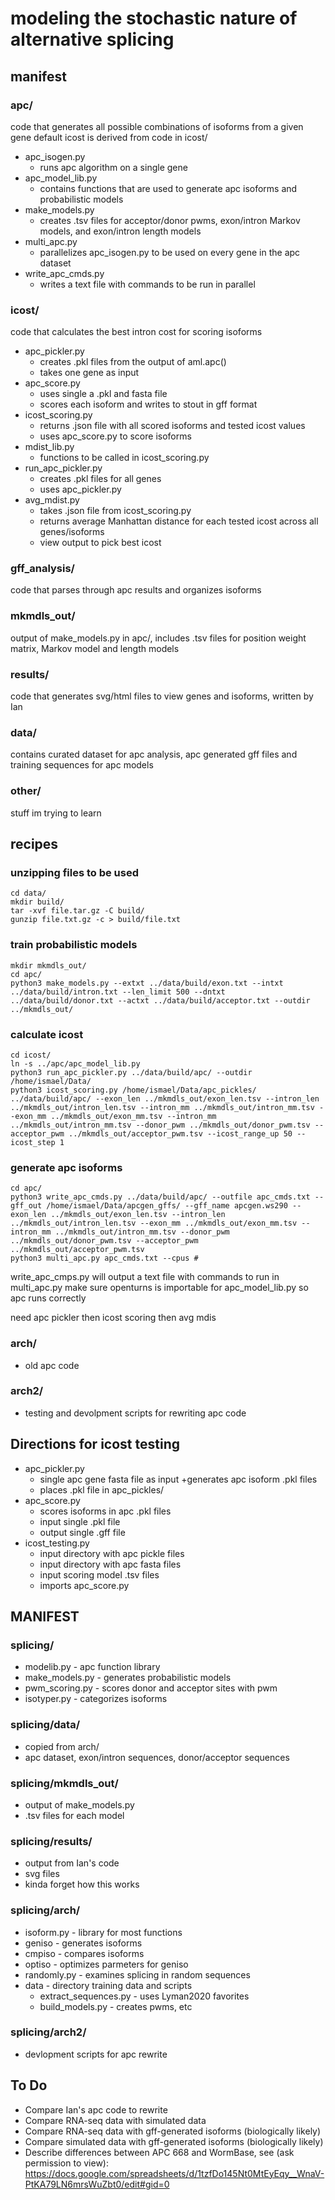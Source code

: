 # modeling the stochastic nature of alternative splicing
## manifest
### apc/
code that generates all possible combinations of isoforms from a given gene
default icost is derived from code in icost/
+ apc_isogen.py
	+ runs apc algorithm on a single gene
+ apc_model_lib.py
 	+ contains functions that are used to generate apc isoforms and probabilistic models
+ make_models.py
  	+ creates .tsv files for acceptor/donor pwms, exon/intron Markov models, and exon/intron length models
+ multi_apc.py
 	+ parallelizes apc_isogen.py to be used on every gene in the apc dataset
+ write_apc_cmds.py
	+ writes a text file with commands to be run in parallel  	   
### icost/
code that calculates the best intron cost for scoring isoforms
+ apc_pickler.py
	+ creates .pkl files from the output of aml.apc()
  	+ takes one gene as input
+ apc_score.py
	+ uses single a .pkl and fasta file
 	+ scores each isoform and writes to stout in gff format
+ icost_scoring.py
	+ returns .json file with all scored isoforms and tested icost values
	+ uses apc_score.py to score isoforms
+ mdist_lib.py
	+ functions to be called in icost_scoring.py
 + run_apc_pickler.py
  	+ creates .pkl files for all genes
	+ uses apc_pickler.py
+ avg_mdist.py
 	+ takes .json file from icost_scoring.py
	+ returns average Manhattan distance for each tested icost across all genes/isoforms
	+ view output to pick best icost
### gff_analysis/
code that parses through apc results and organizes isoforms
### mkmdls_out/
output of make_models.py in apc/, includes .tsv files for position weight 
matrix, Markov model and length models
### results/
code that generates svg/html files to view genes and isoforms, written by Ian
### data/
contains curated dataset for apc analysis, apc generated gff files and training sequences for apc models
### other/
stuff im trying to learn
## recipes
### unzipping files to be used
```
cd data/
mkdir build/
tar -xvf file.tar.gz -C build/
gunzip file.txt.gz -c > build/file.txt
```
### train probabilistic models
```
mkdir mkmdls_out/
cd apc/
python3 make_models.py --extxt ../data/build/exon.txt --intxt ../data/build/intron.txt --len_limit 500 --dntxt ../data/build/donor.txt --actxt ../data/build/acceptor.txt --outdir ../mkmdls_out/
```
### calculate icost
```
cd icost/
ln -s ../apc/apc_model_lib.py
python3 run_apc_pickler.py ../data/build/apc/ --outdir /home/ismael/Data/
python3 icost_scoring.py /home/ismael/Data/apc_pickles/ ../data/build/apc/ --exon_len ../mkmdls_out/exon_len.tsv --intron_len ../mkmdls_out/intron_len.tsv --intron_mm ../mkmdls_out/intron_mm.tsv --exon_mm ../mkmdls_out/exon_mm.tsv --intron_mm ../mkmdls_out/intron_mm.tsv --donor_pwm ../mkmdls_out/donor_pwm.tsv --acceptor_pwm ../mkmdls_out/acceptor_pwm.tsv --icost_range_up 50 --icost_step 1
```

### generate apc isoforms
```
cd apc/
python3 write_apc_cmds.py ../data/build/apc/ --outfile apc_cmds.txt --gff_out /home/ismael/Data/apcgen_gffs/ --gff_name apcgen.ws290 --exon_len ../mkmdls_out/exon_len.tsv --intron_len ../mkmdls_out/intron_len.tsv --exon_mm ../mkmdls_out/exon_mm.tsv --intron_mm ../mkmdls_out/intron_mm.tsv --donor_pwm ../mkmdls_out/donor_pwm.tsv --acceptor_pwm ../mkmdls_out/acceptor_pwm.tsv
python3 multi_apc.py apc_cmds.txt --cpus #
```
write_apc_cmps.py will output a text file with commands to run in multi_apc.py
make sure openturns is importable for apc_model_lib.py so apc runs correctly

need apc pickler
then icost scoring
then avg mdis


### arch/
+ old apc code
### arch2/ 
+ testing and devolpment scripts for rewriting apc code
## Directions for icost testing ##
+ apc_pickler.py
  	+ single apc gene fasta file as input
	+generates apc isoform .pkl files
  	+ places .pkl file in apc_pickles/
+ apc_score.py
  	+ scores isoforms in apc .pkl files
  	+ input single .pkl file
  	+ output single .gff file
+ icost_testing.py
  	+ input directory with apc pickle files
  	+ input directory with apc fasta files
  	+ input scoring model .tsv files
  	+ imports apc_score.py
     
## MANIFEST ##
### splicing/
+ modelib.py - apc function library
+ make_models.py - generates probabilistic models
+ pwm_scoring.py - scores donor and acceptor sites with pwm
+ isotyper.py - categorizes isoforms
### splicing/data/
+ copied from arch/
+ apc dataset, exon/intron sequences, donor/acceptor sequences
### splicing/mkmdls_out/
+ output of make_models.py
+ .tsv files for each model
### splicing/results/
+ output from Ian's code
+ svg files
+ kinda forget how this works
### splicing/arch/
+ isoform.py - library for most functions
+ geniso - generates isoforms
+ cmpiso - compares isoforms
+ optiso - optimizes parmeters for geniso
+ randomly.py - examines splicing in random sequences
+ data - directory training data and scripts
	+ extract_sequences.py - uses Lyman2020 favorites
	+ build_models.py - creates pwms, etc
 ### splicing/arch2/
 + devlopment scripts for apc rewrite



## To Do ##
- Compare Ian's apc code to rewrite
- Compare RNA-seq data with simulated data
- Compare RNA-seq data with gff-generated isoforms (biologically likely)
- Compare simulated data with gff-generated isoforms (biologically likely)
- Describe differences between APC 668 and WormBase, see (ask permission to view):
	https://docs.google.com/spreadsheets/d/1tzfDo145Nt0MtEyEqy__WnaV-PtKA79LN6mrsWuZbt0/edit#gid=0
